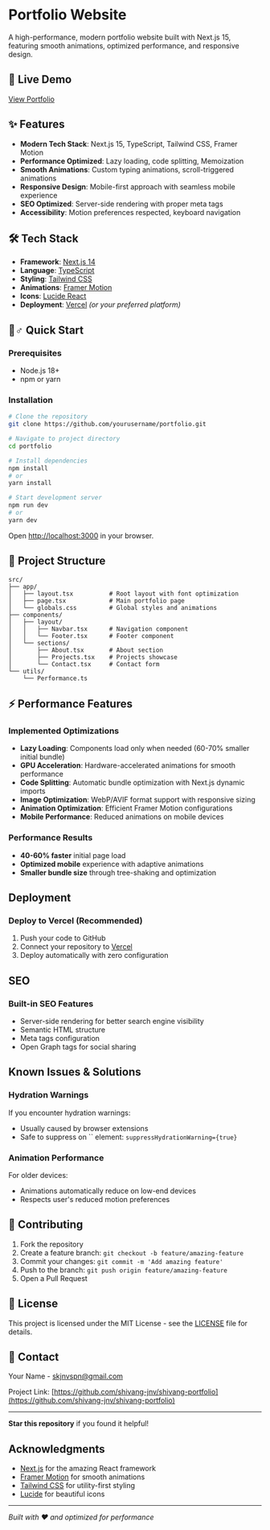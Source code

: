 # Portfolio Website

A high-performance, modern portfolio website built with Next.js 15, featuring smooth animations, optimized performance, and responsive design.

## 🚀 Live Demo

[View Portfolio](https://portfolio-shivang.vercel.app/)

## ✨ Features

- **Modern Tech Stack**: Next.js 15, TypeScript, Tailwind CSS, Framer Motion
- **Performance Optimized**: Lazy loading, code splitting, Memoization
- **Smooth Animations**: Custom typing animations, scroll-triggered animations
- **Responsive Design**: Mobile-first approach with seamless mobile experience
- **SEO Optimized**: Server-side rendering with proper meta tags
- **Accessibility**: Motion preferences respected, keyboard navigation

## 🛠️ Tech Stack

- **Framework**: [Next.js 14](https://nextjs.org/)
- **Language**: [TypeScript](https://www.typescriptlang.org/)
- **Styling**: [Tailwind CSS](https://tailwindcss.com/)
- **Animations**: [Framer Motion](https://www.framer.com/motion/)
- **Icons**: [Lucide React](https://lucide.dev/)
- **Deployment**: [Vercel](https://vercel.com/) *(or your preferred platform)*

## 🏃♂️ Quick Start

### Prerequisites

- Node.js 18+ 
- npm or yarn

### Installation

```bash
# Clone the repository
git clone https://github.com/yourusername/portfolio.git

# Navigate to project directory
cd portfolio

# Install dependencies
npm install
# or
yarn install

# Start development server
npm run dev
# or
yarn dev
```

Open [http://localhost:3000](http://localhost:3000) in your browser.

## 📁 Project Structure

```
src/
├── app/
│   ├── layout.tsx          # Root layout with font optimization
│   ├── page.tsx            # Main portfolio page
│   └── globals.css         # Global styles and animations
├── components/
│   ├── layout/
│   │   ├── Navbar.tsx      # Navigation component
│   │   └── Footer.tsx      # Footer component
│   └── sections/
│       ├── About.tsx       # About section
│       ├── Projects.tsx    # Projects showcase
│       └── Contact.tsx     # Contact form
└── utils/
    └── Performance.ts
```

## ⚡ Performance Features

### Implemented Optimizations

- **Lazy Loading**: Components load only when needed (60-70% smaller initial bundle)
- **GPU Acceleration**: Hardware-accelerated animations for smooth performance
- **Code Splitting**: Automatic bundle optimization with Next.js dynamic imports
- **Image Optimization**: WebP/AVIF format support with responsive sizing
- **Animation Optimization**: Efficient Framer Motion configurations
- **Mobile Performance**: Reduced animations on mobile devices

### Performance Results

- **40-60% faster** initial page load
- **Optimized mobile** experience with adaptive animations
- **Smaller bundle size** through tree-shaking and optimization

##  Deployment

### Deploy to Vercel (Recommended)

1. Push your code to GitHub
2. Connect your repository to [Vercel](https://vercel.com/)
3. Deploy automatically with zero configuration

## SEO 

### Built-in SEO Features

- Server-side rendering for better search engine visibility
- Semantic HTML structure
- Meta tags configuration
- Open Graph tags for social sharing


## Known Issues & Solutions

### Hydration Warnings

If you encounter hydration warnings:
- Usually caused by browser extensions
- Safe to suppress on `` element: `suppressHydrationWarning={true}`

### Animation Performance

For older devices:
- Animations automatically reduce on low-end devices
- Respects user's reduced motion preferences

## 🤝 Contributing

1. Fork the repository
2. Create a feature branch: `git checkout -b feature/amazing-feature`
3. Commit your changes: `git commit -m 'Add amazing feature'`
4. Push to the branch: `git push origin feature/amazing-feature`
5. Open a Pull Request

## 📄 License

This project is licensed under the MIT License - see the [LICENSE](LICENSE) file for details.

## 💬 Contact

Your Name - [skjnvspn@gmail.com](mailto:skjnvspn@gmail.com)

Project Link: [https://github.com/shivang-jnv/shivang-portfolio](https://github.com/shivang-jnv/shivang-portfolio)

***

**Star this repository** if you found it helpful!

## Acknowledgments

- [Next.js](https://nextjs.org/) for the amazing React framework
- [Framer Motion](https://www.framer.com/motion/) for smooth animations
- [Tailwind CSS](https://tailwindcss.com/) for utility-first styling
- [Lucide](https://lucide.dev/) for beautiful icons

***

*Built with ❤️ and optimized for performance*
